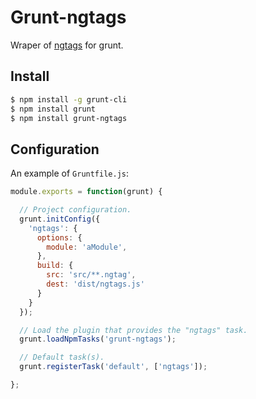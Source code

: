 Grunt-ngtags
==================

Wraper of [ngtags](https://github.com/ngtags/ngtags) for grunt.


Install
-------

```bash
$ npm install -g grunt-cli
$ npm install grunt
$ npm install grunt-ngtags
```


Configuration
-------------

An example of `Gruntfile.js`:

```javascript
module.exports = function(grunt) {

  // Project configuration.
  grunt.initConfig({
    'ngtags': {
      options: {
        module: 'aModule',
      },
      build: {
        src: 'src/**.ngtag',
        dest: 'dist/ngtags.js'
      }
    }
  });

  // Load the plugin that provides the "ngtags" task.
  grunt.loadNpmTasks('grunt-ngtags');

  // Default task(s).
  grunt.registerTask('default', ['ngtags']);

};
```

